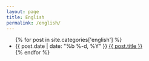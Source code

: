 ```yaml
---
layout: page
title: English
permalink: /english/
---
```


<div class="home">

  <ul class="posts">
    {% for post in site.categories['english'] %}
      <li>
        <span class="post-date">{{ post.date | date: "%b %-d, %Y" }}</span>
        <a class="post-link" href="{{ post.url | prepend: site.baseurl }}">{{ post.title }}</a>
      </li>
    {% endfor %}
  </ul>

</div>
